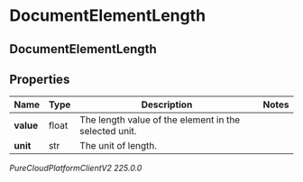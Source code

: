 # DocumentElementLength

## DocumentElementLength

## Properties

|Name | Type | Description | Notes|
|------------ | ------------- | ------------- | -------------|
| **value** | float | The length value of the element in the selected unit. | |
| **unit** | str | The unit of length. | |



_PureCloudPlatformClientV2 225.0.0_
